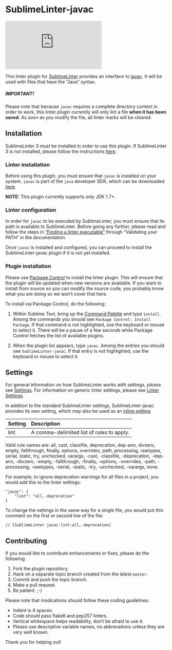 SublimeLinter-javac
=========================

[![Build Status](https://khancdn.eu/badges.php?service=https%3A%2F%2Ftravis-ci.org%2FSublimeLinter%2FSublimeLinter-javac.png%3Fbranch%3Dmaster)](https://travis-ci.org/SublimeLinter/SublimeLinter-javac)

This linter plugin for [SublimeLinter](http://sublimelinter.readthedocs.org) provides an interface to [javac](http://docs.oracle.com/javase/6/docs/technotes/tools/solaris/javac.html). It will be used with files that have the “Java” syntax.

##### IMPORTANT!
Please note that because `javac` requires a complete directory context in order to work, this linter plugin currently will only lint a file **when it has been saved**. As soon as you modify the file, all linter marks will be cleared.

## Installation
SublimeLinter 3 must be installed in order to use this plugin. If SublimeLinter 3 is not installed, please follow the instructions [here](http://sublimelinter.readthedocs.org/en/latest/installation.html).

### Linter installation
Before using this plugin, you must ensure that `javac` is installed on your system. `javac` is part of the `java` developer SDK, which can be downloaded [here](http://www.oracle.com/technetwork/java/javase/downloads/index.html).

**NOTE:** This plugin currently supports only JDK 1.7+.

### Linter configuration
In order for `javac` to be executed by SublimeLinter, you must ensure that its path is available to SublimeLinter. Before going any further, please read and follow the steps in [“Finding a linter executable”](http://sublimelinter.readthedocs.org/en/latest/troubleshooting.html#finding-a-linter-executable) through “Validating your PATH” in the documentation.

Once `javac` is installed and configured, you can proceed to install the SublimeLinter-javac plugin if it is not yet installed.

### Plugin installation
Please use [Package Control](https://sublime.wbond.net/installation) to install the linter plugin. This will ensure that the plugin will be updated when new versions are available. If you want to install from source so you can modify the source code, you probably know what you are doing so we won’t cover that here.

To install via Package Control, do the following:

1. Within Sublime Text, bring up the [Command Palette](http://docs.sublimetext.info/en/sublime-text-3/extensibility/command_palette.html) and type `install`. Among the commands you should see `Package Control: Install Package`. If that command is not highlighted, use the keyboard or mouse to select it. There will be a pause of a few seconds while Package Control fetches the list of available plugins.

1. When the plugin list appears, type `javac`. Among the entries you should see `SublimeLinter-javac`. If that entry is not highlighted, use the keyboard or mouse to select it.

## Settings
For general information on how SublimeLinter works with settings, please see [Settings](http://sublimelinter.readthedocs.org/en/latest/settings.html). For information on generic linter settings, please see [Linter Settings](http://sublimelinter.readthedocs.org/en/latest/linter_settings.html).

In addition to the standard SublimeLinter settings, SublimeLinter-javac provides its own setting, which may also be used as an [inline setting](http://sublimelinter.readthedocs.org/en/latest/settings.html#inline-settings).

|Setting|Description|
|:------|:----------|
|lint|A comma-delimited list of rules to apply.|

Valid rule names are: all, cast, classfile, deprecation, dep-ann, divzero, empty, fallthrough, finally, options, overrides, path, processing, rawtypes, serial, static, try, unchecked, varargs, -cast, -classfile, -deprecation, -dep-ann, -divzero, -empty, -fallthrough, -finally, -options, -overrides, -path, -processing, -rawtypes, -serial, -static, -try, -unchecked, -varargs, none.

For example, to ignore deprecation warnings for all files in a project, you would add this to the linter settings:

```
"javac": {
    "lint": "all,-deprecation"
}
```

To change the settings in the same way for a single file, you would put this comment on the first or second line of the file:

```
// [SublimeLinter javac-lint:all,-deprecation]
```

## Contributing
If you would like to contribute enhancements or fixes, please do the following:

1. Fork the plugin repository.
1. Hack on a separate topic branch created from the latest `master`.
1. Commit and push the topic branch.
1. Make a pull request.
1. Be patient.  ;-)

Please note that modications should follow these coding guidelines:

- Indent is 4 spaces.
- Code should pass flake8 and pep257 linters.
- Vertical whitespace helps readability, don’t be afraid to use it.
- Please use descriptive variable names, no abbrevations unless they are very well known.

Thank you for helping out!
